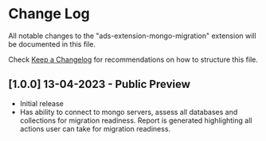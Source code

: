 # Change Log

All notable changes to the "ads-extension-mongo-migration" extension will be documented in this file.

Check [Keep a Changelog](http://keepachangelog.com/) for recommendations on how to structure this file.

## [1.0.0] 13-04-2023 - Public Preview

- Initial release
- Has ability to connect to mongo servers, assess all databases and collections for migration readiness. Report is generated highlighting all actions user can take for migration readiness.